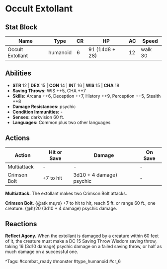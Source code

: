 # Occult Extollant

## Stat Block

| Name | Type | CR | HP | AC | Speed |
|------|------|----|----|----|-------|
| Occult Extollant | humanoid | 6 | 91 (14d8 + 28) | 12 | walk 30 |

## Abilities

- **STR** 12 | **DEX** 15 | **CON** 14 | **INT** 16 | **WIS** 15 | **CHA** 18
- **Saving Throws:** WIS ++5, CHA ++7  
- **Skills:** Arcana ++6, Deception ++7, History ++9, Perception ++5, Stealth ++8  
- **Damage Resistances:** psychic  
- **Condition Immunities:** -  
- **Senses:** darkvision 60 ft.  
- **Languages:** Common plus two other languages


## Actions

| Action | Hit or Save | Damage | On Save |
|--------|--------------|--------|----------|
| Multiattack | - | - | - |
| Crimson Bolt | +7 to hit | 3d10 + 4 damage) psychic | - |

**Multiattack.** The extollant makes two Crimson Bolt attacks.

**Crimson Bolt.** {@atk ms,rs} +7 to hit to hit, reach 5 ft. or range 60 ft., one creature. {@h}20 (3d10 + 4 damage) psychic damage.

## Reactions

**Reflect Agony.** When the extollant is damaged by a creature within 60 feet of it, the creature must make a DC 15 Saving Throw Wisdom saving throw, taking 16 (3d10 damage) psychic damage on a failed saving throw, or half as much damage on a successful one.



^Tags: #combat_ready #monster #type_humanoid #cr_6